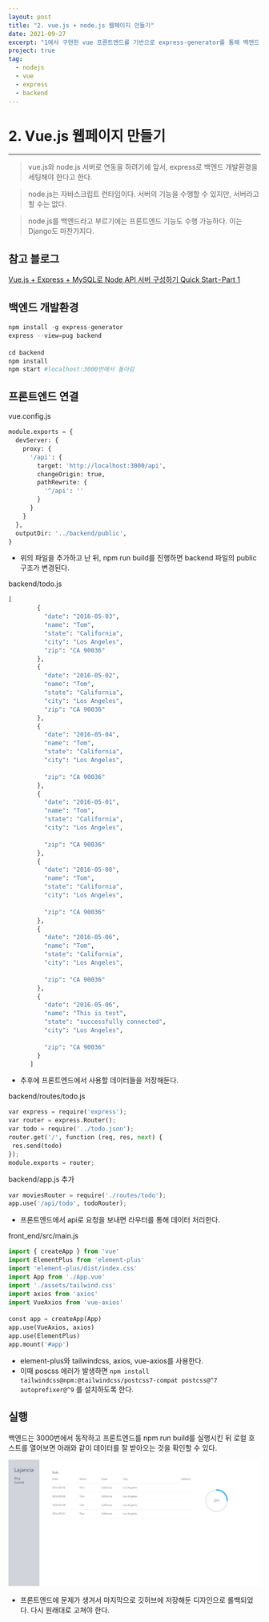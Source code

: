 ```yaml
---
layout: post
title: "2. vue.js + node.js 웹페이지 만들기"
date: 2021-09-27
excerpt: "1에서 구현한 vue 프론트엔드를 기반으로 express-generator를 통해 백엔드 서버와 연결해보도록 한다"
project: true
tag:
  - nodejs
  - vue
  - express
  - backend
---
```


# 2. Vue.js 웹페이지 만들기

---

> vue.js와 node.js 서버로 연동을 하려기에 앞서, express로 백엔드 개발환경을 세팅해야 한다고 한다.

> node.js는 자바스크립트 런타임이다. 서버의 기능을 수행할 수 있지만, 서버라고 할 수는 없다.

> node.js를 백엔드라고 부르기에는 프론트엔드 기능도 수행 가능하다. 이는 Django도 마찬가지다.

## 참고 블로그

[Vue.js + Express + MySQL로 Node API 서버 구성하기 Quick Start - Part 1](https://medium.com/hivelab-dev/vue-express-mysql-part1-98f68408d444)

## 백엔드 개발환경

```python
npm install -g express-generator
express --view=pug backend

cd backend
npm install
npm start #localhost:3000번에서 돌아감
```

## 프론트엔드 연결

vue.config.js

```python
module.exports = {
  devServer: {
    proxy: {
      '/api': {
        target: 'http://localhost:3000/api',
        changeOrigin: true,
        pathRewrite: {
          '^/api': ''
        }
      }
    }
  },
  outputDir: '../backend/public',
}
```

- 위의 파일을 추가하고 난 뒤, npm run build를 진행하면 backend 파일의 public 구조가 변경된다.

backend/todo.js

```python
[
        {
          "date": "2016-05-03",
          "name": "Tom",
          "state": "California",
          "city": "Los Angeles",
          "zip": "CA 90036"
        },
        {
          "date": "2016-05-02",
          "name": "Tom",
          "state": "California",
          "city": "Los Angeles",
          "zip": "CA 90036"
        },
        {
          "date": "2016-05-04",
          "name": "Tom",
          "state": "California",
          "city": "Los Angeles",

          "zip": "CA 90036"
        },
        {
          "date": "2016-05-01",
          "name": "Tom",
          "state": "California",
          "city": "Los Angeles",

          "zip": "CA 90036"
        },
        {
          "date": "2016-05-08",
          "name": "Tom",
          "state": "California",
          "city": "Los Angeles",

          "zip": "CA 90036"
        },
        {
          "date": "2016-05-06",
          "name": "Tom",
          "state": "California",
          "city": "Los Angeles",

          "zip": "CA 90036"
        },
        {
          "date": "2016-05-06",
          "name": "This is test",
          "state": "successfully connected",
          "city": "Los Angeles",

          "zip": "CA 90036"
        }
      ]
```

- 추후에 프론트엔드에서 사용할 데이터들을 저장해둔다.

backend/routes/todo.js

```python
var express = require('express');
var router = express.Router();
var todo = require('../todo.json');
router.get('/', function (req, res, next) {
 res.send(todo)
});
module.exports = router;
```

backend/app.js 추가

```python
var moviesRouter = require('./routes/todo');
app.use('/api/todo', todoRouter);
```

- 프론트엔드에서 api로 요청을 보내면 라우터를 통해 데이터 처리한다.

front_end/src/main.js

```python
import { createApp } from 'vue'
import ElementPlus from 'element-plus'
import 'element-plus/dist/index.css'
import App from './App.vue'
import './assets/tailwind.css'
import axios from 'axios'
import VueAxios from 'vue-axios'

const app = createApp(App)
app.use(VueAxios, axios)
app.use(ElementPlus)
app.mount('#app')
```

- element-plus와 tailwindcss, axios, vue-axios를 사용한다.
- 이때 poscss 에러가 발생하면 `npm install tailwindcss@npm:@tailwindcss/postcss7-compat postcss@^7 autoprefixer@^9` 를 설치하도록 한다.

## 실행

백엔드는 3000번에서 동작하고 프론트엔드를 npm run build를 실행시킨 뒤 로컬 호스트를 열어보면 아래와 같이 데이터를 잘 받아오는 것을 확인할 수 있다.

![Screenshot 2021-09-22 at 19.06.24.jpg](./2-first.jpg)

- 프론트엔드에 문제가 생겨서 마지막으로 깃허브에 저장해둔 디자인으로 롤백되었다. 다시 원래대로 고쳐야 한다.
